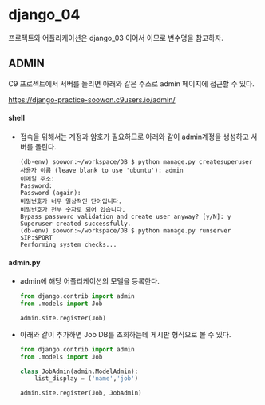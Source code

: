 # django_04

프로젝트와 어플리케이션은 django_03 이어서 이므로 변수명을 참고하자. 



##  ADMIN

C9 프로젝트에서 서버를 돌리면 아래와 같은 주소로 admin 페이지에 접근할 수 있다. 

https://django-practice-soowon.c9users.io/admin/

####  shell

- 접속을 위해서는 계정과 암호가 필요하므로 아래와 같이 admin계정을 생성하고 서버를 돌린다.  

  ``` shell
  (db-env) soowon:~/workspace/DB $ python manage.py createsuperuser
  사용자 이름 (leave blank to use 'ubuntu'): admin
  이메일 주소: 
  Password: 
  Password (again): 
  비밀번호가 너무 일상적인 단어입니다.
  비밀번호가 전부 숫자로 되어 있습니다.
  Bypass password validation and create user anyway? [y/N]: y
  Superuser created successfully.
  (db-env) soowon:~/workspace/DB $ python manage.py runserver $IP:$PORT
  Performing system checks...
  ```

####  admin.py

- admin에 해당 어플리케이션의 모델을 등록한다.

  ``` python
  from django.contrib import admin
  from .models import Job 
  
  admin.site.register(Job)
  ```

- 아래와 같이 추가하면 Job DB를 조회하는데 게시판 형식으로 볼 수 있다. 

  ``` python
  from django.contrib import admin
  from .models import Job 
  
  class JobAdmin(admin.ModelAdmin):
      list_display = ('name','job')
  
  admin.site.register(Job, JobAdmin)
  ```



